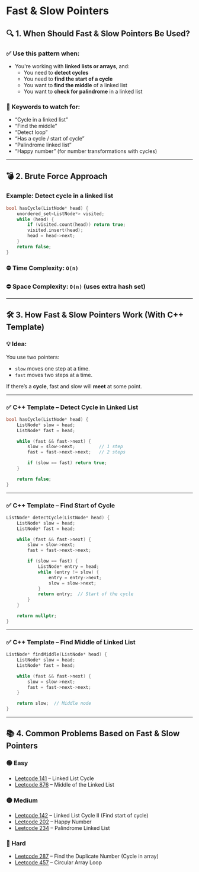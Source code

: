 # Fast & Slow Pointers

## 🔍 1. When Should Fast & Slow Pointers Be Used?

### ✅ Use this pattern when:
- You're working with **linked lists or arrays**, and:
  - You need to **detect cycles**
  - You need to **find the start of a cycle**
  - You want to **find the middle** of a linked list
  - You want to **check for palindrome** in a linked list

### 🧠 Keywords to watch for:
- “Cycle in a linked list”
- “Find the middle”
- “Detect loop”
- “Has a cycle / start of cycle”
- “Palindrome linked list”
- “Happy number” (for number transformations with cycles)

---

## 💣 2. Brute Force Approach

### Example: Detect cycle in a linked list

```cpp
bool hasCycle(ListNode* head) {
    unordered_set<ListNode*> visited;
    while (head) {
        if (visited.count(head)) return true;
        visited.insert(head);
        head = head->next;
    }
    return false;
}
```

### ⛔ Time Complexity: `O(n)`  
### ⛔ Space Complexity: `O(n)` (uses extra hash set)

---

## 🛠️ 3. How Fast & Slow Pointers Work (With C++ Template)

### 💡 Idea:
You use two pointers:
- `slow` moves one step at a time.
- `fast` moves two steps at a time.

If there’s a **cycle**, fast and slow will **meet** at some point.

---

### ✅ C++ Template – Detect Cycle in Linked List

```cpp
bool hasCycle(ListNode* head) {
    ListNode* slow = head;
    ListNode* fast = head;

    while (fast && fast->next) {
        slow = slow->next;         // 1 step
        fast = fast->next->next;   // 2 steps

        if (slow == fast) return true;
    }

    return false;
}
```

---

### ✅ C++ Template – Find Start of Cycle

```cpp
ListNode* detectCycle(ListNode* head) {
    ListNode* slow = head;
    ListNode* fast = head;

    while (fast && fast->next) {
        slow = slow->next;
        fast = fast->next->next;

        if (slow == fast) {
            ListNode* entry = head;
            while (entry != slow) {
                entry = entry->next;
                slow = slow->next;
            }
            return entry;  // Start of the cycle
        }
    }

    return nullptr;
}
```

---

### ✅ C++ Template – Find Middle of Linked List

```cpp
ListNode* findMiddle(ListNode* head) {
    ListNode* slow = head;
    ListNode* fast = head;

    while (fast && fast->next) {
        slow = slow->next;
        fast = fast->next->next;
    }

    return slow;  // Middle node
}
```

---

## 📚 4. Common Problems Based on Fast & Slow Pointers

### 🟢 Easy
- [Leetcode 141](https://leetcode.com/problems/linked-list-cycle/) – Linked List Cycle
- [Leetcode 876](https://leetcode.com/problems/middle-of-the-linked-list/) – Middle of the Linked List

### 🟡 Medium
- [Leetcode 142](https://leetcode.com/problems/linked-list-cycle-ii/) – Linked List Cycle II (Find start of cycle)
- [Leetcode 202](https://leetcode.com/problems/happy-number/) – Happy Number
- [Leetcode 234](https://leetcode.com/problems/palindrome-linked-list/) – Palindrome Linked List

### 🔴 Hard
- [Leetcode 287](https://leetcode.com/problems/find-the-duplicate-number/) – Find the Duplicate Number (Cycle in array)
- [Leetcode 457](https://leetcode.com/problems/circular-array-loop/) – Circular Array Loop